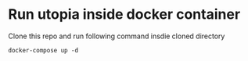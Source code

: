 # Run utopia inside docker container

Clone this repo and run following command insdie cloned directory

```
docker-compose up -d
```
